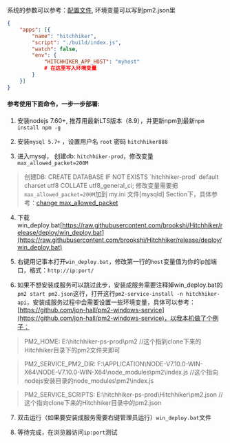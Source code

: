系统的参数可以参考：[配置文件](configuration-cn.md), 环境变量可以写到pm2.json里

```json
{
    "apps": [{
        "name": "hitchhiker",
        "script": "./build/index.js",
        "watch": false,
        "env": {
            "HITCHHIKER_APP_HOST": "myhost"
            # 在这里写入环境变量
        }
    }]
}
```

#### 参考使用下面命令，一步一步部署:

1. 安装nodejs 7.60+, 推荐用最新LTS版本（8.9），并更新npm到最新`npm install npm -g`

2. 安装`mysql 5.7+` ，设置用户名 `root` 密码 `hitchhiker888` 

3. 进入mysql， 创建db: `hitchhiker-prod`，修改变量`max_allowed_packet=200M`
> 创建DB: CREATE DATABASE IF NOT EXISTS \`hitchhiker-prod\` default charset utf8 COLLATE utf8_general_ci;
> 修改变量需要把`max_allowed_packet=200M`加到 my.ini 文件[mysqld] Section下，具体参考：[change max_allowed_packet](https://stackoverflow.com/questions/8062496/how-to-change-max-allowed-packet-size)

4. 下载 win_deploy.bat[https://raw.githubusercontent.com/brookshi/Hitchhiker/release/deploy/win_deploy.bat](https://raw.githubusercontent.com/brookshi/Hitchhiker/release/deploy/win_deploy.bat)

5. 右键用记事本打开`win_deploy.bat`，修改第一行的`host`变量值为你的ip加端口，格式：`http://ip:port/`

6. 如果不想安装成服务可以跳过此步，安装成服务需要注释掉win_deploy.bat的`pm2 start pm2.json`这行，打开这行`pm2-service-install -n hitchhiker-api`，安装成服务过程中会需要设置一些环境变量，具体可以参考：[https://github.com/jon-hall/pm2-windows-service](https://github.com/jon-hall/pm2-windows-service)，以我本机做了个例子：
> PM2_HOME: E:\hitchhiker-ps-prod\pm2  //这个指到clone下来的Hitchhiker目录下的pm2文件夹即可

> PM2_SERVICE_PM2_DIR: F:\APPLICATION\NODE-V7.10.0-WIN-X64\NODE-V7.10.0-WIN-X64\node_modules\pm2\index.js //这个指向nodejs安装目录的node_modules\pm2\index.js

> PM2_SERVICE_SCRIPTS: E:\hitchhiker-ps-prod\Hitchhiker\pm2.json  //这个指向clone下来的Hitchhiker目录中的pm2.json

7. 双击运行（如果要安装成服务需要右键管理员运行）`win_deploy.bat`文件

8. 等待完成，在浏览器访问`ip:port`测试
